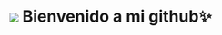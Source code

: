 # <img src="https://media0.giphy.com/media/v1.Y2lkPTc5MGI3NjExZjUybWVlbWVqa2VheTQyc2RkeWEyc2huOWwzaTVnYzV5OWo2ejJwdyZlcD12MV9pbnRlcm5hbF9naWZfYnlfaWQmY3Q9cw/QXJk9Nsk3YvqwQsPZs/giphy.gif" width="" /> Bienvenido a mi github✨
### 

<!--
**aitigueroo/aitigueroo** is a ✨ _special_ ✨ repository because its `README.md` (this file) appears on your GitHub profile.

Here are some ideas to get you started:

- 🔭 I’m currently working on ...
- 🌱 I’m currently learning ...
- 👯 I’m looking to collaborate on ...
- 🤔 I’m looking for help with ...
- 💬 Ask me about ...
- 📫 How to reach me: ...
- 😄 Pronouns: ...
- ⚡ Fun fact: ...
-->
